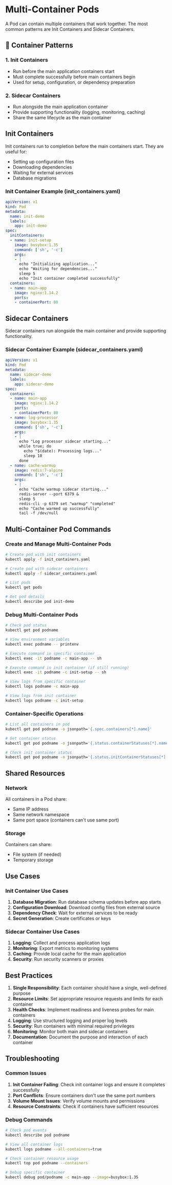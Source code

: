 # Multi-Container Pods

A Pod can contain multiple containers that work together. The most common patterns are Init Containers and Sidecar Containers.

## 📌 Container Patterns

### 1. Init Containers
- Run before the main application containers start
- Must complete successfully before main containers begin
- Used for setup, configuration, or dependency preparation

### 2. Sidecar Containers
- Run alongside the main application container
- Provide supporting functionality (logging, monitoring, caching)
- Share the same lifecycle as the main container

## Init Containers

Init containers run to completion before the main containers start. They are useful for:
- Setting up configuration files
- Downloading dependencies
- Waiting for external services
- Database migrations

### Init Container Example (init_containers.yaml)

```yaml
apiVersion: v1
kind: Pod
metadata:
  name: init-demo
  labels:
    app: init-demo
spec:
  initContainers:
  - name: init-setup
    image: busybox:1.35
    command: ['sh', '-c']
    args:
    - |
      echo "Initializing application..."
      echo "Waiting for dependencies..."
      sleep 5
      echo "Init container completed successfully"
  containers:
  - name: main-app
    image: nginx:1.14.2
    ports:
    - containerPort: 80
```

## Sidecar Containers

Sidecar containers run alongside the main container and provide supporting functionality.

### Sidecar Container Example (sidecar_containers.yaml)

```yaml
apiVersion: v1
kind: Pod
metadata:
  name: sidecar-demo
  labels:
    app: sidecar-demo
spec:
  containers:
  - name: main-app
    image: nginx:1.14.2
    ports:
    - containerPort: 80
  - name: log-processor
    image: busybox:1.35
    command: ['sh', '-c']
    args:
    - |
      echo "Log processor sidecar starting..."
      while true; do
        echo "$(date): Processing logs..."
        sleep 10
      done
  - name: cache-warmup
    image: redis:7-alpine
    command: ['sh', '-c']
    args:
    - |
      echo "Cache warmup sidecar starting..."
      redis-server --port 6379 &
      sleep 5
      redis-cli -p 6379 set "warmup" "completed"
      echo "Cache warmed up successfully"
      tail -f /dev/null
```

## Multi-Container Pod Commands

### Create and Manage Multi-Container Pods

```bash
# Create pod with init containers
kubectl apply -f init_containers.yaml

# Create pod with sidecar containers
kubectl apply -f sidecar_containers.yaml

# List pods
kubectl get pods

# Get pod details
kubectl describe pod init-demo
```

### Debug Multi-Container Pods

```bash
# Check pod status
kubectl get pod podname

# View environment variables
kubectl exec podname -- printenv

# Execute command in specific container
kubectl exec -it podname -c main-app -- sh

# Execute command in init container (if still running)
kubectl exec -it podname -c init-setup -- sh

# View logs from specific container
kubectl logs podname -c main-app

# View logs from init container
kubectl logs podname -c init-setup
```

### Container-Specific Operations

```bash
# List all containers in pod
kubectl get pod podname -o jsonpath='{.spec.containers[*].name}'

# Get container status
kubectl get pod podname -o jsonpath='{.status.containerStatuses[*].name}'

# Check init container status
kubectl get pod podname -o jsonpath='{.status.initContainerStatuses[*].name}'
```

## Shared Resources

### Network

All containers in a Pod share:
- Same IP address
- Same network namespace
- Same port space (containers can't use same port)

### Storage

Containers can share:
- File system (if needed)
- Temporary storage

## Use Cases

### Init Container Use Cases

1. **Database Migration**: Run database schema updates before app starts
2. **Configuration Download**: Download config files from external source
3. **Dependency Check**: Wait for external services to be ready
4. **Secret Generation**: Create certificates or keys

### Sidecar Container Use Cases

1. **Logging**: Collect and process application logs
2. **Monitoring**: Export metrics to monitoring systems
3. **Caching**: Provide local cache for the main application
4. **Security**: Run security scanners or proxies

## Best Practices

1. **Single Responsibility**: Each container should have a single, well-defined purpose
2. **Resource Limits**: Set appropriate resource requests and limits for each container
3. **Health Checks**: Implement readiness and liveness probes for main containers
4. **Logging**: Use structured logging and proper log levels
5. **Security**: Run containers with minimal required privileges
6. **Monitoring**: Monitor both main and sidecar containers
7. **Documentation**: Document the purpose and interaction of each container

## Troubleshooting

### Common Issues

1. **Init Container Failing**: Check init container logs and ensure it completes successfully
2. **Port Conflicts**: Ensure containers don't use the same port numbers
3. **Volume Mount Issues**: Verify volume mounts and permissions
4. **Resource Constraints**: Check if containers have sufficient resources

### Debug Commands

```bash
# Check pod events
kubectl describe pod podname

# View all container logs
kubectl logs podname --all-containers=true

# Check container resource usage
kubectl top pod podname --containers

# Debug specific container
kubectl debug pod/podname -c main-app --image=busybox:1.35
```
